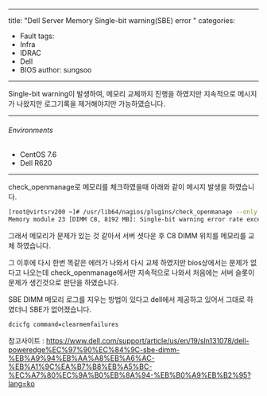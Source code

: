 
---
title: "Dell Server Memory Single-bit warning(SBE) error "
categories:
  - Fault
tags:
  - Infra
  - IDRAC
  - Dell
  - BIOS
author: sungsoo
---

Single-bit warning이 발생하여, 메모리 교체까지 진행을 하였지만 지속적으로 메시지가 나왔지만 로그기록을 제거해야지만 가능하였습니다. 

***

###### Environments
 - CentOS 7.6
 - Dell R620

***

check_openmanage로 메모리를 체크하였을때 아래와 같이 메시지 발생을 하였습니다.  

```bash
[root@virtsrv200 ~]# /usr/lib64/nagios/plugins/check_openmanage --only memory
Memory module 23 [DIMM C8, 8192 MB]: Single-bit warning error rate exceeded, Single-bit failure error rate exceeded
```

그래서 메모리가 문제가 있는 것 같아서 서버 셧다운 후 C8 DIMM 위치를 메모리를 교체 하였습니다. 

그 이후에 다시 한번 똑같은 에러가 나와서 다시 교체 하였지만 bios상에서는 문제가 없다고 나오는데 check_openmanage에서만 지속적으로 나와서
처음에는 서버 슬롯이 문제가 생긴것으로 판단을 하였습니다. 


SBE DIMM 메모리 로그를 지우는 방법이 있다고 dell에서 제공하고 있어서 그대로 하였더니 SBE가 없어졌습니다. 

```bash
dcicfg command=clearmemfailures
```


참고사이트 : https://www.dell.com/support/article/us/en/19/sln131078/dell-poweredge%EC%97%90%EC%84%9C-sbe-dimm-%EB%A9%94%EB%AA%A8%EB%A6%AC-%EB%A1%9C%EA%B7%B8%EB%A5%BC-%EC%A7%80%EC%9A%B0%EB%8A%94-%EB%B0%A9%EB%B2%95?lang=ko

